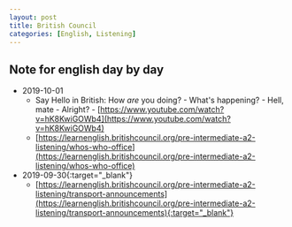 ```yaml
---
layout: post
title: British Council
categories: [English, Listening]
---
```

## Note for english day by day
* 2019-10-01
  * Say Hello in British: How _are_ you doing? - What's happening? - Hell, mate - Alright? - [https://www.youtube.com/watch?v=hK8KwiGOWb4](https://www.youtube.com/watch?v=hK8KwiGOWb4)
  * [https://learnenglish.britishcouncil.org/pre-intermediate-a2-listening/whos-who-office](https://learnenglish.britishcouncil.org/pre-intermediate-a2-listening/whos-who-office)
* 2019-09-30{:target="_blank"}
  * [https://learnenglish.britishcouncil.org/pre-intermediate-a2-listening/transport-announcements](https://learnenglish.britishcouncil.org/pre-intermediate-a2-listening/transport-announcements){:target="_blank"}  

